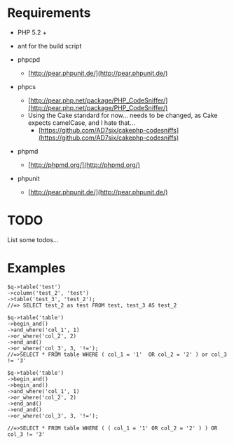 Requirements
==

* PHP 5.2 +
* ant for the build script

* phpcpd
  * [http://pear.phpunit.de/](http://pear.phpunit.de/)
* phpcs
  * [http://pear.php.net/package/PHP_CodeSniffer/](http://pear.php.net/package/PHP_CodeSniffer/)
  * Using the Cake standard for now... needs to be changed, as Cake expects camelCase, and I hate that...
    * [https://github.com/AD7six/cakephp-codesniffs](https://github.com/AD7six/cakephp-codesniffs)
* phpmd
  * [http://phpmd.org/](http://phpmd.org/)
* phpunit
  * [http://pear.phpunit.de/](http://pear.phpunit.de/)

TODO
==

List some todos...

Examples
==

    $q->table('test')
    ->column('test_2', 'test')
    ->table('test_3', 'test_2');
    //=> SELECT test_2 as test FROM test, test_3 AS test_2

    $q->table('table')
    ->begin_and()
    ->and_where('col_1', 1)
    ->or_where('col_2', 2)
    ->end_and()
    ->or_where('col_3', 3, '!=');
    //=>SELECT * FROM table WHERE ( col_1 = '1'  OR col_2 = '2' ) or col_3 != '3'

    $q->table('table')
    ->begin_and()
    ->begin_and()
    ->and_where('col_1', 1)
    ->or_where('col_2', 2)
    ->end_and()
    ->end_and()
    ->or_where('col_3', 3, '!=');

    //=>SELECT * FROM table WHERE ( ( col_1 = '1' OR col_2 = '2' ) ) OR col_3 != '3'